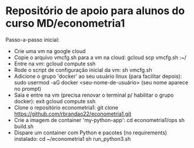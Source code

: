 # Repositório de apoio para alunos do curso MD/econometria1

Passo-a-passo inicial:
- Crie uma vm na google cloud
- Copie o arquivo vmcfg.sh para a vm na cloud:
   gcloud scp vmcfg.sh <nome-da-vm>:~/
- Entre na vm:
   gcloud compute ssh <nome-da-vm>
- Rode o script de configuração inicial da vm:
   sh vmcfg.sh
- Adicione o grupo 'docker' ao seu usuário linux (para facilitar depois):
   sudo usermod -aG docker <seu-nome-de-usuário> (seu nome aparece no prompt)
- Saia e entre na vm (precisa renovar o terminal p/ habilitar o grupo docker):
   exit
   gcloud compute ssh <nome-da-vm>
- Clone o repositório econometria1:
   git clone https://github.com/rbrandao22/econometria1.git
- Crie a imagem de container 'my-python-app':
   cd econometria1/ops
   sh build.sh
- Dispare um container com Python e pacotes (no requirements) instalado:
   cd ~/econometria1
   sh run_python3.sh
   
   